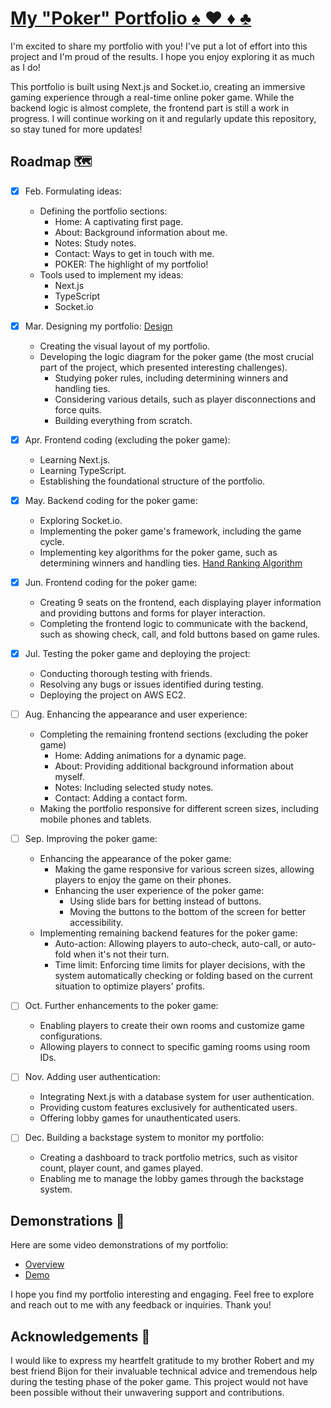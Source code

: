 # [My "Poker" Portfolio ♠️ ♥️ ♦️ ♣️](http://13.211.167.3:3000)

I'm excited to share my portfolio with you! I've put a lot of effort into this project and I'm proud of the results. I hope you enjoy exploring it as much as I do!

This portfolio is built using Next.js and Socket.io, creating an immersive gaming experience through a real-time online poker game. While the backend logic is almost complete, the frontend part is still a work in progress. I will continue working on it and regularly update this repository, so stay tuned for more updates!

## Roadmap 🗺

- [x] Feb. Formulating ideas:
    - Defining the portfolio sections:
        - Home: A captivating first page.
        - About: Background information about me.
        - Notes: Study notes.
        - Contact: Ways to get in touch with me.
        - POKER: The highlight of my portfolio!
    - Tools used to implement my ideas:
        - Next.js
        - TypeScript
        - Socket.io

- [x] Mar. Designing my portfolio: [Design](https://www.figma.com/file/9usTFZapvmAlZDlqWjWqkz/Taxes-Hold'em-(State)?type=whiteboard&node-id=0%3A1&t=g0gFFLPsrJ8NQiXV-1)
    - Creating the visual layout of my portfolio.
    - Developing the logic diagram for the poker game (the most crucial part of the project, which presented interesting challenges).
        - Studying poker rules, including determining winners and handling ties.
        - Considering various details, such as player disconnections and force quits.
        - Building everything from scratch.

- [x] Apr. Frontend coding (excluding the poker game):
    - Learning Next.js.
    - Learning TypeScript.
    - Establishing the foundational structure of the portfolio.

- [x] May. Backend coding for the poker game:
    - Exploring Socket.io.
    - Implementing the poker game's framework, including the game cycle.
    - Implementing key algorithms for the poker game, such as determining winners and handling ties. [Hand Ranking Algorithm](https://github.com/yenju0425/MyPortfolio/blob/main/games/sng/modules/sngRound.ts#L50)

- [x] Jun. Frontend coding for the poker game:
    - Creating 9 seats on the frontend, each displaying player information and providing buttons and forms for player interaction.
    - Completing the frontend logic to communicate with the backend, such as showing check, call, and fold buttons based on game rules.

- [x] Jul. Testing the poker game and deploying the project:
    - Conducting thorough testing with friends.
    - Resolving any bugs or issues identified during testing.
    - Deploying the project on AWS EC2.

- [ ] Aug. Enhancing the appearance and user experience:
    - Completing the remaining frontend sections (excluding the poker game)
        - Home: Adding animations for a dynamic page.
        - About: Providing additional background information about myself.
        - Notes: Including selected study notes.
        - Contact: Adding a contact form.
    - Making the portfolio responsive for different screen sizes, including mobile phones and tablets.

- [ ] Sep. Improving the poker game:
    - Enhancing the appearance of the poker game:
        - Making the game responsive for various screen sizes, allowing players to enjoy the game on their phones.
        - Enhancing the user experience of the poker game:
            - Using slide bars for betting instead of buttons.
            - Moving the buttons to the bottom of the screen for better accessibility.
    - Implementing remaining backend features for the poker game:
        - Auto-action: Allowing players to auto-check, auto-call, or auto-fold when it's not their turn.
        - Time limit: Enforcing time limits for player decisions, with the system automatically checking or folding based on the current situation to optimize players' profits.

- [ ] Oct. Further enhancements to the poker game:
    - Enabling players to create their own rooms and customize game configurations.
    - Allowing players to connect to specific gaming rooms using room IDs.

- [ ] Nov. Adding user authentication:
    - Integrating Next.js with a database system for user authentication.
    - Providing custom features exclusively for authenticated users.
    - Offering lobby games for unauthenticated users.

- [ ] Dec. Building a backstage system to monitor my portfolio:
    - Creating a dashboard to track portfolio metrics, such as visitor count, player count, and games played.
    - Enabling me to manage the lobby games through the backstage system.

## Demonstrations 🎥

Here are some video demonstrations of my portfolio:

- [Overview](https://drive.google.com/file/d/1EKI7pFWxGnEXF5HApOq_5y5GNHzaw1Ti/view?usp=sharing)
- [Demo](https://drive.google.com/file/d/1yFudj6SczE8lS4g6uH8elyVnzWP0Si_k/view?usp=sharing)

I hope you find my portfolio interesting and engaging. Feel free to explore and reach out to me with any feedback or inquiries. Thank you!

## Acknowledgements 🙏

I would like to express my heartfelt gratitude to my brother Robert and my best friend Bijon for their invaluable technical advice and tremendous help during the testing phase of the poker game. This project would not have been possible without their unwavering support and contributions.